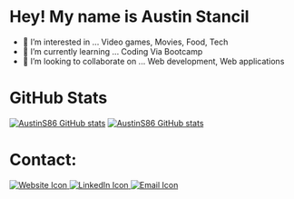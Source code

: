 # Hey! My name is Austin Stancil

- 👀 I’m interested in ... Video games, Movies, Food, Tech 
- 🌱 I’m currently learning ... Coding Via Bootcamp
- 💞️ I’m looking to collaborate on ... Web development, Web applications

# GitHub Stats
[![AustinS86 GitHub stats](https://github-readme-stats.vercel.app/api?username=AustinS86&show_icons=true&theme=tokyonight)](https://github.com/AustinS86/github-readme-stats)
[![AustinS86 GitHub stats](https://github-readme-stats.vercel.app/api/top-langs?username=AustinS86&layout=compact&theme=tokyonight)](https://github.com/AustinS86/github-readme-stats)

# Contact: 
<div>
<a href="https://austins86.github.io/Personal-Portfolio/" rel="nofollow">
    <img src="https://img.icons8.com/fluency/48/000000/domain.png" alt="Website Icon" style="max-width: 100%;">
 </a>
 <a href="https://www.linkedin.com/in/austins86/" rel="nofollow">
    <img src="https://img.icons8.com/fluent/48/000000/linkedin.png" alt="LinkedIn Icon" style="max-width: 100%;">
 </a>
<a href="mailto:austin.stancil@yahoo.com">
    <img src="https://img.icons8.com/fluency/48/000000/email.png" alt="Email Icon" style="max-width: 100%;">
  </a>
</div>
